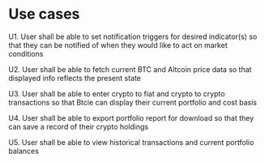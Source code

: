 # Use cases

U1. User shall be able to set notification triggers for desired indicator(s) so that they can be notified of when they would like to act on market conditions

U2. User shall be able to fetch current BTC and Altcoin price data so that displayed info reflects the present state 

U3. User shall be able to enter crypto to fiat and crypto to crypto transactions so that Btcie can display their current portfolio and cost basis

U4. User shall be able to export portfolio report for download so that they can save a record of their crypto holdings

U5. User shall be able to view historical transactions and current portfolio balances